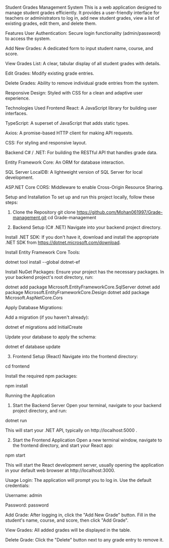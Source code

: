 Student Grades Management System
This is a web application designed to manage student grades efficiently. It provides a user-friendly interface for teachers or administrators to log in, add new student grades, view a list of existing grades, edit them, and delete them.

Features
User Authentication: Secure login functionality (admin/password) to access the system.

Add New Grades: A dedicated form to input student name, course, and score.

View Grades List: A clear, tabular display of all student grades with details.

Edit Grades: Modify existing grade entries.

Delete Grades: Ability to remove individual grade entries from the system.

Responsive Design: Styled with CSS for a clean and adaptive user experience.

Technologies Used
Frontend
React: A JavaScript library for building user interfaces.

TypeScript: A superset of JavaScript that adds static types.

Axios: A promise-based HTTP client for making API requests.

CSS: For styling and responsive layout.

Backend
C# / .NET: For building the RESTful API that handles grade data.

Entity Framework Core: An ORM for database interaction.

SQL Server LocalDB: A lightweight version of SQL Server for local development.

ASP.NET Core CORS: Middleware to enable Cross-Origin Resource Sharing.

Setup and Installation
To set up and run this project locally, follow these steps:

1. Clone the Repository
git clone https://github.com/Mohan061997/Grade-management.git
cd Grade-management

2. Backend Setup (C# .NET)
Navigate into your backend project directory.

Install .NET SDK: If you don't have it, download and install the appropriate .NET SDK from https://dotnet.microsoft.com/download.

Install Entity Framework Core Tools:

dotnet tool install --global dotnet-ef

Install NuGet Packages: Ensure your project has the necessary packages. In your backend project's root directory, run:

dotnet add package Microsoft.EntityFrameworkCore.SqlServer
dotnet add package Microsoft.EntityFrameworkCore.Design
dotnet add package Microsoft.AspNetCore.Cors

Apply Database Migrations:

Add a migration (if you haven't already):

dotnet ef migrations add InitialCreate

Update your database to apply the schema:

dotnet ef database update

3. Frontend Setup (React)
Navigate into the frontend directory:

cd frontend

Install the required npm packages:

npm install


Running the Application
1. Start the Backend Server
Open your terminal, navigate to your backend project directory, and run:

dotnet run

This will start your .NET API, typically on http://localhost:5000 .

2. Start the Frontend Application
Open a new terminal window, navigate to the frontend directory, and start your React app:

npm start


This will start the React development server, usually opening the application in your default web browser at http://localhost:3000.

Usage
Login: The application will prompt you to log in. Use the default credentials:

Username: admin

Password: password

Add Grade: After logging in, click the "Add New Grade" button. Fill in the student's name, course, and score, then click "Add Grade".

View Grades: All added grades will be displayed in the table.

Delete Grade: Click the "Delete" button next to any grade entry to remove it.